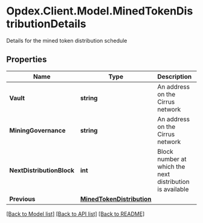 # Opdex.Client.Model.MinedTokenDistributionDetails
Details for the mined token distribution schedule

## Properties

Name | Type | Description | Notes
------------ | ------------- | ------------- | -------------
**Vault** | **string** | An address on the Cirrus network | [optional] 
**MiningGovernance** | **string** | An address on the Cirrus network | [optional] 
**NextDistributionBlock** | **int** | Block number at which the next distribution is available | [optional] 
**Previous** | [**MinedTokenDistribution**](MinedTokenDistribution.md) |  | [optional] 

[[Back to Model list]](../README.md#documentation-for-models) [[Back to API list]](../README.md#documentation-for-api-endpoints) [[Back to README]](../README.md)

